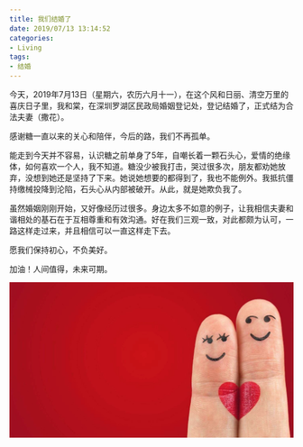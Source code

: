 ```yaml
---
title: 我们结婚了
date: 2019/07/13 13:14:52
categories:
- Living
tags:
- 结婚
---
```


今天，2019年7月13日（星期六，农历六月十一），在这个风和日丽、清空万里的喜庆日子里，我和棠，在深圳罗湖区民政局婚姻登记处，登记结婚了，正式结为合法夫妻（撒花）。

感谢糖一直以来的关心和陪伴，今后的路，我们不再孤单。

能走到今天并不容易，认识糖之前单身了5年，自嘲长着一颗石头心，爱情的绝缘体，如何喜欢一个人，我不知道。糖没少被我打击，哭过很多次，朋友都劝她放弃，没想到她还是坚持了下来。她说她想要的都得到了，我也不能例外。我抵抗僵持缴械投降到沦陷，石头心从内部被破开。从此，就是她欺负我了。

虽然婚姻刚刚开始，又好像经历过很多。身边太多不如意的例子，让我相信夫妻和谐相处的基石在于互相尊重和有效沟通。好在我们三观一致，对此都颇为认可，一路这样走过来，并且相信可以一直这样走下去。

愿我们保持初心，不负美好。

加油！人间值得，未来可期。

![20190713](we-re-married/love.jpg)